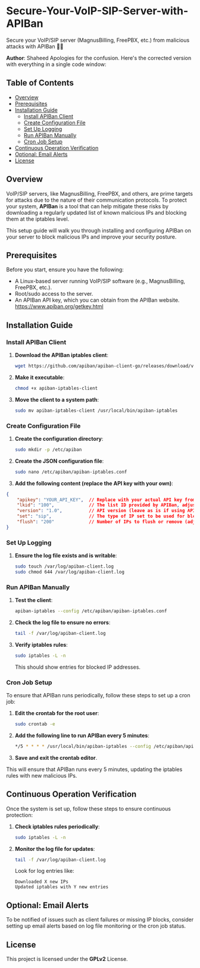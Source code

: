 # Secure-Your-VoIP-SIP-Server-with-APIBan
Secure your VoIP/SIP server (MagnusBilling, FreePBX, etc.) from malicious attacks with APIBan 🔐🚫

**Author**: Shaheed
Apologies for the confusion. Here's the corrected version with everything in a single code window:


## Table of Contents
- [Overview](#overview)
- [Prerequisites](#prerequisites)
- [Installation Guide](#installation-guide)
  - [Install APIBan Client](#install-apiban-client)
  - [Create Configuration File](#create-configuration-file)
  - [Set Up Logging](#set-up-logging)
  - [Run APIBan Manually](#run-apiban-manually)
  - [Cron Job Setup](#cron-job-setup)
- [Continuous Operation Verification](#continuous-operation-verification)
- [Optional: Email Alerts](#optional-email-alerts)
- [License](#license)

## Overview
VoIP/SIP servers, like MagnusBilling, FreePBX, and others, are prime targets for attacks due to the nature of their communication protocols. To protect your system, **APIBan** is a tool that can help mitigate these risks by downloading a regularly updated list of known malicious IPs and blocking them at the iptables level.

This setup guide will walk you through installing and configuring APIBan on your server to block malicious IPs and improve your security posture.

## Prerequisites
Before you start, ensure you have the following:

- A Linux-based server running VoIP/SIP software (e.g., MagnusBilling, FreePBX, etc.).
- Root/sudo access to the server.
- An APIBan API key, which you can obtain from the APIBan website.
  https://www.apiban.org/getkey.html

## Installation Guide

### Install APIBan Client
1. **Download the APIBan iptables client**:
   ```bash
   wget https://github.com/apiban/apiban-client-go/releases/download/v1.0.0/apiban-iptables-client
   ```

2. **Make it executable**:
   ```bash
   chmod +x apiban-iptables-client
   ```

3. **Move the client to a system path**:
   ```bash
   sudo mv apiban-iptables-client /usr/local/bin/apiban-iptables
   ```

### Create Configuration File
1. **Create the configuration directory**:
   ```bash
   sudo mkdir -p /etc/apiban
   ```

2. **Create the JSON configuration file**:
   ```bash
   sudo nano /etc/apiban/apiban-iptables.conf
   ```

3. **Add the following content (replace the API key with your own)**:

```json
{
    "apikey": "YOUR_API_KEY",  // Replace with your actual API key from APIBan
    "lkid": "100",             // The list ID provided by APIBan, adjust based on your needs
    "version": "1.0",          // API version (leave as is if using APIBan v1.0)
    "set": "sip",              // The type of IP set to be used for blocking, e.g., "sip"
    "flush": "200"             // Number of IPs to flush or remove (adjust as needed)
}
```



### Set Up Logging
1. **Ensure the log file exists and is writable**:
   ```bash
   sudo touch /var/log/apiban-client.log
   sudo chmod 644 /var/log/apiban-client.log
   ```

### Run APIBan Manually
1. **Test the client**:
   ```bash
   apiban-iptables --config /etc/apiban/apiban-iptables.conf
   ```

2. **Check the log file to ensure no errors**:
   ```bash
   tail -f /var/log/apiban-client.log
   ```

3. **Verify iptables rules**:
   ```bash
   sudo iptables -L -n
   ```

   This should show entries for blocked IP addresses.

### Cron Job Setup
To ensure that APIBan runs periodically, follow these steps to set up a cron job:

1. **Edit the crontab for the root user**:
   ```bash
   sudo crontab -e
   ```

2. **Add the following line to run APIBan every 5 minutes**:
   ```bash
   */5 * * * * /usr/local/bin/apiban-iptables --config /etc/apiban/apiban-iptables.conf >> /var/log/apiban-client.log 2>&1
   ```

3. **Save and exit the crontab editor**.

This will ensure that APIBan runs every 5 minutes, updating the iptables rules with new malicious IPs.

## Continuous Operation Verification
Once the system is set up, follow these steps to ensure continuous protection:

1. **Check iptables rules periodically**:
   ```bash
   sudo iptables -L -n
   ```

2. **Monitor the log file for updates**:
   ```bash
   tail -f /var/log/apiban-client.log
   ```

   Look for log entries like:
   ```
   Downloaded X new IPs
   Updated iptables with Y new entries
   ```

## Optional: Email Alerts
To be notified of issues such as client failures or missing IP blocks, consider setting up email alerts based on log file monitoring or the cron job status.

## License
This project is licensed under the **GPLv2** License.
